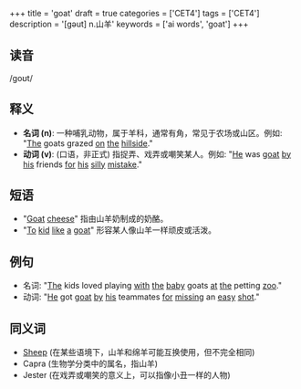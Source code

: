 +++
title = 'goat'
draft = true
categories = ['CET4']
tags = ['CET4']
description = '[gəut] n.山羊'
keywords = ['ai words', 'goat']
+++

## 读音
/ɡoʊt/

## 释义
- **名词 (n)**: 一种哺乳动物，属于羊科，通常有角，常见于农场或山区。例如: "[The](/post/the/) goats grazed [on](/post/on/) [the](/post/the/) [hillside](/post/hillside/)."
- **动词 (v)**: (口语，非正式) 指捉弄、戏弄或嘲笑某人。例如: "[He](/post/he/) was [goat](/post/goat/) [by](/post/by/) [his](/post/his/) friends [for](/post/for/) [his](/post/his/) [silly](/post/silly/) [mistake](/post/mistake/)."

## 短语
- "[Goat](/post/goat/) [cheese](/post/cheese/)" 指由山羊奶制成的奶酪。
- "[To](/post/to/) [kid](/post/kid/) [like](/post/like/) [a](/post/a/) [goat](/post/goat/)" 形容某人像山羊一样顽皮或活泼。

## 例句
- 名词: "[The](/post/the/) kids loved playing [with](/post/with/) [the](/post/the/) [baby](/post/baby/) goats [at](/post/at/) [the](/post/the/) petting [zoo](/post/zoo/)."
- 动词: "[He](/post/he/) got [goat](/post/goat/) [by](/post/by/) [his](/post/his/) teammates [for](/post/for/) [missing](/post/missing/) an [easy](/post/easy/) [shot](/post/shot/)."

## 同义词
- [Sheep](/post/sheep/) (在某些语境下，山羊和绵羊可能互换使用，但不完全相同)
- Capra (生物学分类中的属名，指山羊)
- Jester (在戏弄或嘲笑的意义上，可以指像小丑一样的人物)
